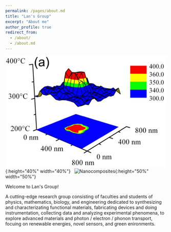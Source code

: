 ```yaml
---
permalink: /pages/about.md
title: "Lan's Group"
excerpt: "About me"
author_profile: true
redirect_from: 
  - /about/
  - /about.md
---
```


![2D thermosensors](./images/Thermometers.png){:height="40%" width="40%"} &nbsp; ![Nanocomposites](./images/FigLan2010AFM_coverpicture.png){:height="50%" width="50%"}  


Welcome to Lan's Group! 

A cutting-edge research group consisting of faculties and students of physics, mathematics, biology, and engineering dedicated to synthesizing and characterizating functional materials, fabricating devices and doing instrumentation, collecting data and analyzing experimental phenomena, to explore advanced materials and photon / electron / phonon transport, focuing on renewable energies, novel sensors, and green enironments. 
